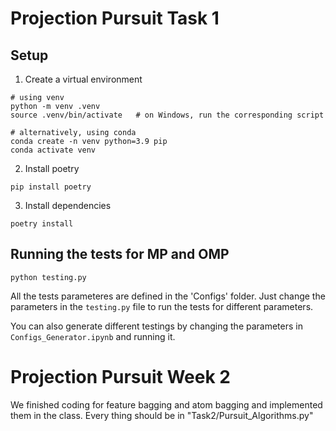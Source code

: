 # Projection Pursuit Task 1

## Setup

1. Create a virtual environment

```
# using venv
python -m venv .venv
source .venv/bin/activate   # on Windows, run the corresponding script

# alternatively, using conda
conda create -n venv python=3.9 pip
conda activate venv
```

2. Install poetry

```
pip install poetry
```

3. Install dependencies

```
poetry install
```

## Running the tests for MP and OMP

```
python testing.py
```

All the tests parameteres are defined in the 'Configs' folder. Just change the parameters in the `testing.py` file to run the tests for different parameters.

You can also generate different testings by changing the parameters in `Configs_Generator.ipynb` and running it.


# Projection Pursuit Week 2

We finished coding for feature bagging and atom bagging and implemented them in the class. Every thing should be in "Task2/Pursuit_Algorithms.py"



